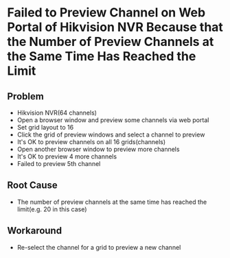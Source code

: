 # Failed to Preview Channel on Web Portal of Hikvision NVR Because that the Number of Preview Channels at the Same Time Has Reached the Limit

## Problem
* Hikvision NVR(64 channels)
* Open a browser window and preview some channels via web portal
* Set grid layout to 16
* Click the grid of preview windows and select a channel to preview
* It's OK to preview channels on all 16 grids(channels)
* Open another browser window to preview more channels
* It's OK to preview 4 more channels
* Failed to preview 5th channel

## Root Cause
* The number of preview channels at the same time has reached the limit(e.g. 20 in this case)

## Workaround
* Re-select the channel for a grid to preview a new channel
